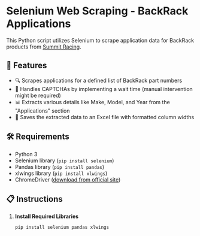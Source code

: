 # Selenium Web Scraping - BackRack Applications

This Python script utilizes Selenium to scrape application data for BackRack products from [Summit Racing](https://www.summitracing.com/).

## 🌟 Features

- 🔍 Scrapes applications for a defined list of BackRack part numbers
- 🤖 Handles CAPTCHAs by implementing a wait time (manual intervention might be required)
- 📊 Extracts various details like Make, Model, and Year from the "Applications" section
- 💾 Saves the extracted data to an Excel file with formatted column widths

## 🛠️ Requirements

- Python 3
- Selenium library (`pip install selenium`)
- Pandas library (`pip install pandas`)
- xlwings library (`pip install xlwings`)
- ChromeDriver ([download from official site](https://developer.chrome.com/docs/chromedriver/downloads))

## 📋 Instructions

1. **Install Required Libraries**
   ```bash
   pip install selenium pandas xlwings
